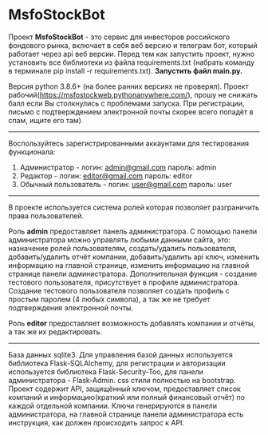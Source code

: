 MsfoStockBot
============

Проект <b>MsfoStockBot</b> - это сервис для инвесторов российского фондового рынка, включает в себя веб версию и телеграм бот, который работает через api веб версии.
Перед тем как запустить проект, нужно установить все библиотеки из файла requirements.txt (набрать команду в терминале pip install -r requirements.txt).
<b>Запустить файл main.py.</b>

Версия python 3.8.6+ (на более ранних версиях не проверял).
Проект рабочий(https://msfostockweb.pythonanywhere.com/), прошу не снижать балл если Вы столкнулись с проблемами запуска. 
При регистрации, письмо с подтверждением электронной почты скорее всего попадёт в спам, ищите его там)
_________
Воспользуйтесь зарегистрированными аккаунтами для тестирования функционала:
1. Администратор - логин: admin@gmail.com пароль: admin 
2. Редактор - логин: editor@gmail.com пароль: editor 
3. Обычный пользователь - логин: user@gmail.com пароль: user  
_________
В проекте используется система ролей которая позволяет разграничить права пользователей. 

Роль <b>admin</b> предоставляет панель администратора. С помощью панели администратора можно управлять любыми данными сайта, это: назначение ролей пользователям, создать/удалить пользователя, добавить/удалить отчёт компании, добавить/удалить api ключ, изменить информацию на главной странице, изменить информацию на главной странице панели администратора. Дополнительная функция - создание тестового пользователя, присутствует в профиле администратора. Создание тестового пользователя позволяет создать профиль с простым паролем (4 любых символа), а так же не требует подтверждения электронной почты.

Роль <b>editor</b> предоставляет возможность добавлять компании и отчёты, а так же их редактировать.
_________
База данных sqlite3. Для управления базой данных используется библиотека Flask-SQLAlchemy, для регистрации и авторизации используется библиотека Flask-Security-Too, для панели администратора - Flask-Admin. css стили полностью на bootstrap.
Проект содержит API, защищённый ключом, предоставляет список компаний и информацию(краткий или полный финансовый отчёт) по каждой отдельной компании. Ключи генерируются в панели администратора, на главной странице панели администратора есть инструкция, как должен происходить запрос к API.

